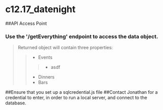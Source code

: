 # c12.17_datenight
##API Access Point
### Use the '/getEverything' endpoint to access the data object.
> Returned object will contain three properties:
>> + Events
>>> + asdf
>> + Dinners
>> + Bars

##Ensure that you set up a sqlcredential.js file
##Contact Jonathan for a credential to enter, in order to run a local server, and connect to the database.